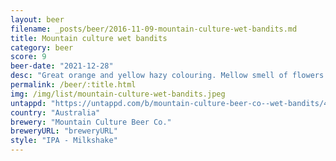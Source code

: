 ```yaml
---
layout: beer
filename: _posts/beer/2016-11-09-mountain-culture-wet-bandits.md
title: Mountain culture wet bandits
category: beer
score: 9
beer-date: "2021-12-28"
desc: "Great orange and yellow hazy colouring. Mellow smell of flowers and peaches. Very easy drinking for the strength, just a little tang on the tip of the tongue"
permalink: /beer/:title.html
img: /img/list/mountain-culture-wet-bandits.jpeg
untappd: "https://untappd.com/b/mountain-culture-beer-co--wet-bandits/4598674"
country: "Australia"
brewery: "Mountain Culture Beer Co."
breweryURL: "breweryURL"
style: "IPA - Milkshake"
---
```

